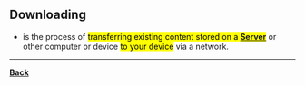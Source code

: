 ## Downloading
- is the process of <mark class="hltr-blue">transferring existing content stored on a **[Server](Server.md)**</mark> or other computer or device <mark class="hltr-blue">to your device</mark> via a network.

---
**[Back](INTCOMPrelimCh8.md)**